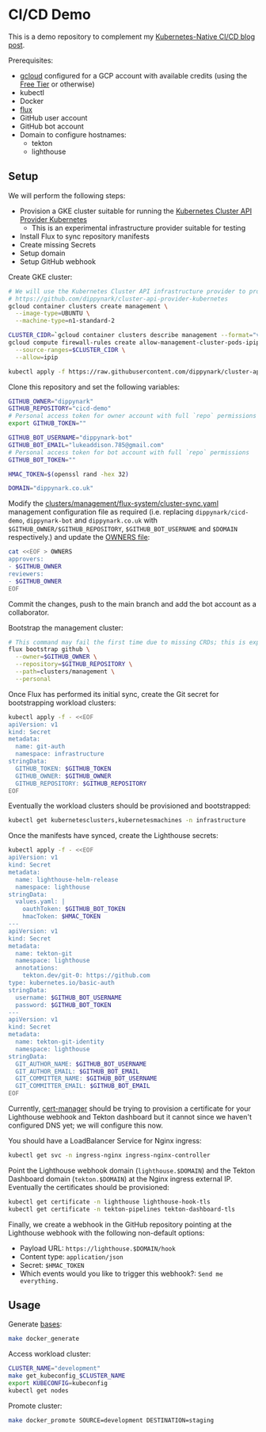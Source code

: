 # CI/CD Demo

This is a demo repository to complement my [Kubernetes-Native CI/CD blog
post](https://www.jetstack.io/blog/kubernetes-native-cicd/).

Prerequisites:

- [gcloud](https://cloud.google.com/sdk/docs/install) configured for a GCP account with available
  credits (using the [Free Tier](https://cloud.google.com/free) or otherwise)
- kubectl
- Docker
- [flux](https://toolkit.fluxcd.io/guides/installation/#install-the-flux-cli)
- GitHub user account
- GitHub bot account
- Domain to configure hostnames:
  - tekton
  - lighthouse

## Setup

We will perform the following steps:
- Provision a GKE cluster suitable for running the [Kubernetes Cluster API Provider
  Kubernetes](https://github.com/dippynark/cluster-api-provider-kubernetes)
  - This is an experimental infrastructure provider suitable for testing
- Install Flux to sync repository manifests
- Create missing Secrets
- Setup domain
- Setup GitHub webhook

Create GKE cluster:

```sh
# We will use the Kubernetes Cluster API infrastructure provider to provision workload clusters
# https://github.com/dippynark/cluster-api-provider-kubernetes
gcloud container clusters create management \
  --image-type=UBUNTU \
  --machine-type=n1-standard-2

CLUSTER_CIDR=`gcloud container clusters describe management --format="value(clusterIpv4Cidr)"`
gcloud compute firewall-rules create allow-management-cluster-pods-ipip \
  --source-ranges=$CLUSTER_CIDR \
  --allow=ipip

kubectl apply -f https://raw.githubusercontent.com/dippynark/cluster-api-provider-kubernetes/v0.3.3/hack/forward-ipencap.yaml
```

Clone this repository and set the following variables:

```sh
GITHUB_OWNER="dippynark"
GITHUB_REPOSITORY="cicd-demo"
# Personal access token for owner account with full `repo` permissions
export GITHUB_TOKEN=""

GITHUB_BOT_USERNAME="dippynark-bot"
GITHUB_BOT_EMAIL="lukeaddison.785@gmail.com"
# Personal access token for bot account with full `repo` permissions
GITHUB_BOT_TOKEN=""

HMAC_TOKEN=$(openssl rand -hex 32)

DOMAIN="dippynark.co.uk"
```

Modify the
[clusters/management/flux-system/cluster-sync.yaml](clusters/management/flux-system/cluster-sync.yaml)
management configuration file as required (i.e. replacing `dippynark/cicd-demo`, `dippynark-bot` and
`dippynark.co.uk` with `$GITHUB_OWNER/$GITHUB_REPOSITORY`, `$GITHUB_BOT_USERNAME` and `$DOMAIN`
respectively.) and update the [OWNERS file](https://www.kubernetes.dev/docs/guide/owners/):

```sh
cat <<EOF > OWNERS
approvers:
- $GITHUB_OWNER
reviewers:
- $GITHUB_OWNER
EOF
```

Commit the changes, push to the main branch and add the bot account as a collaborator.

Bootstrap the management cluster:

```sh
# This command may fail the first time due to missing CRDs; this is expected
flux bootstrap github \
  --owner=$GITHUB_OWNER \
  --repository=$GITHUB_REPOSITORY \
  --path=clusters/management \
  --personal
```

Once Flux has performed its initial sync, create the Git secret for bootstrapping workload clusters:

```sh
kubectl apply -f - <<EOF
apiVersion: v1
kind: Secret
metadata:
  name: git-auth
  namespace: infrastructure
stringData:
  GITHUB_TOKEN: $GITHUB_TOKEN
  GITHUB_OWNER: $GITHUB_OWNER
  GITHUB_REPOSITORY: $GITHUB_REPOSITORY
EOF
```

Eventually the workload clusters should be provisioned and bootstrapped:

```sh
kubectl get kubernetesclusters,kubernetesmachines -n infrastructure
```

Once the manifests have synced, create the Lighthouse secrets:

```sh
kubectl apply -f - <<EOF
apiVersion: v1
kind: Secret
metadata:
  name: lighthouse-helm-release
  namespace: lighthouse
stringData:
  values.yaml: |
    oauthToken: $GITHUB_BOT_TOKEN
    hmacToken: $HMAC_TOKEN
---
apiVersion: v1
kind: Secret
metadata:
  name: tekton-git
  namespace: lighthouse
  annotations:
    tekton.dev/git-0: https://github.com
type: kubernetes.io/basic-auth
stringData:
  username: $GITHUB_BOT_USERNAME
  password: $GITHUB_BOT_TOKEN
---
apiVersion: v1
kind: Secret
metadata:
  name: tekton-git-identity
  namespace: lighthouse
stringData:
  GIT_AUTHOR_NAME: $GITHUB_BOT_USERNAME
  GIT_AUTHOR_EMAIL: $GITHUB_BOT_EMAIL
  GIT_COMMITTER_NAME: $GITHUB_BOT_USERNAME
  GIT_COMMITTER_EMAIL: $GITHUB_BOT_EMAIL
EOF
```

Currently, [cert-manager](https://github.com/jetstack/cert-manager) should be trying to provision a
certificate for your Lighthouse webhook and Tekton dashboard but it cannot since we haven't
configured DNS yet; we will configure this now.

You should have a LoadBalancer Service for Nginx ingress:

```sh
kubectl get svc -n ingress-nginx ingress-nginx-controller
```

Point the Lighthouse webhook domain (`lighthouse.$DOMAIN`) and the Tekton Dashboard domain
(`tekton.$DOMAIN`) at the Nginx ingress external IP. Eventually the certificates should be
provisioned:

```sh
kubectl get certificate -n lighthouse lighthouse-hook-tls
kubectl get certificate -n tekton-pipelines tekton-dashboard-tls
```

Finally, we create a webhook in the GitHub repository pointing at the Lighthouse webhook with the
following non-default options:

- Payload URL: `https://lighthouse.$DOMAIN/hook`
- Content type: `application/json`
- Secret: `$HMAC_TOKEN`
- Which events would you like to trigger this webhook?: `Send me everything.`

## Usage

Generate [bases](config/bases):

```sh
make docker_generate
```

Access workload cluster:

```sh
CLUSTER_NAME="development"
make get_kubeconfig_$CLUSTER_NAME
export KUBECONFIG=kubeconfig
kubectl get nodes
```

Promote cluster:

```sh
make docker_promote SOURCE=development DESTINATION=staging
```
